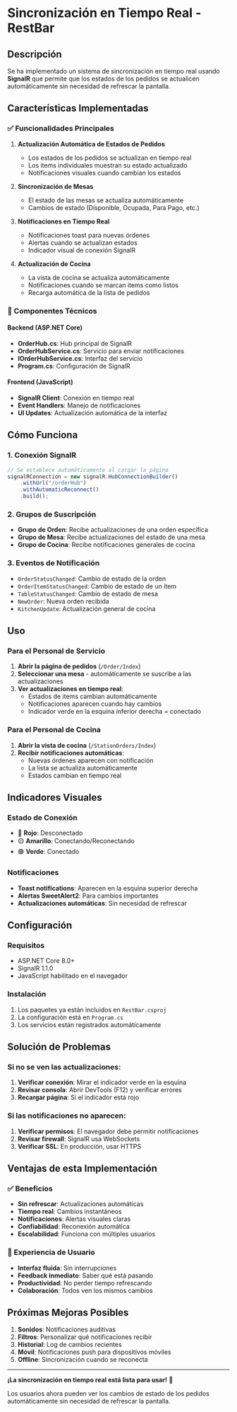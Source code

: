 # Sincronización en Tiempo Real - RestBar

## Descripción

Se ha implementado un sistema de sincronización en tiempo real usando **SignalR** que permite que los estados de los pedidos se actualicen automáticamente sin necesidad de refrescar la pantalla.

## Características Implementadas

### ✅ Funcionalidades Principales

1. **Actualización Automática de Estados de Pedidos**
   - Los estados de los pedidos se actualizan en tiempo real
   - Los items individuales muestran su estado actualizado
   - Notificaciones visuales cuando cambian los estados

2. **Sincronización de Mesas**
   - El estado de las mesas se actualiza automáticamente
   - Cambios de estado (Disponible, Ocupada, Para Pago, etc.)

3. **Notificaciones en Tiempo Real**
   - Notificaciones toast para nuevas órdenes
   - Alertas cuando se actualizan estados
   - Indicador visual de conexión SignalR

4. **Actualización de Cocina**
   - La vista de cocina se actualiza automáticamente
   - Notificaciones cuando se marcan items como listos
   - Recarga automática de la lista de pedidos

### 🔧 Componentes Técnicos

#### Backend (ASP.NET Core)
- **OrderHub.cs**: Hub principal de SignalR
- **OrderHubService.cs**: Servicio para enviar notificaciones
- **IOrderHubService.cs**: Interfaz del servicio
- **Program.cs**: Configuración de SignalR

#### Frontend (JavaScript)
- **SignalR Client**: Conexión en tiempo real
- **Event Handlers**: Manejo de notificaciones
- **UI Updates**: Actualización automática de la interfaz

## Cómo Funciona

### 1. Conexión SignalR
```javascript
// Se establece automáticamente al cargar la página
signalRConnection = new signalR.HubConnectionBuilder()
    .withUrl("/orderHub")
    .withAutomaticReconnect()
    .build();
```

### 2. Grupos de Suscripción
- **Grupo de Orden**: Recibe actualizaciones de una orden específica
- **Grupo de Mesa**: Recibe actualizaciones del estado de una mesa
- **Grupo de Cocina**: Recibe notificaciones generales de cocina

### 3. Eventos de Notificación
- `OrderStatusChanged`: Cambio de estado de la orden
- `OrderItemStatusChanged`: Cambio de estado de un item
- `TableStatusChanged`: Cambio de estado de mesa
- `NewOrder`: Nueva orden recibida
- `KitchenUpdate`: Actualización general de cocina

## Uso

### Para el Personal de Servicio
1. **Abrir la página de pedidos** (`/Order/Index`)
2. **Seleccionar una mesa** - automáticamente se suscribe a las actualizaciones
3. **Ver actualizaciones en tiempo real**:
   - Estados de items cambian automáticamente
   - Notificaciones aparecen cuando hay cambios
   - Indicador verde en la esquina inferior derecha = conectado

### Para el Personal de Cocina
1. **Abrir la vista de cocina** (`/StationOrders/Index`)
2. **Recibir notificaciones automáticas**:
   - Nuevas órdenes aparecen con notificación
   - La lista se actualiza automáticamente
   - Estados cambian en tiempo real

## Indicadores Visuales

### Estado de Conexión
- 🔴 **Rojo**: Desconectado
- 🟡 **Amarillo**: Conectando/Reconectando
- 🟢 **Verde**: Conectado

### Notificaciones
- **Toast notifications**: Aparecen en la esquina superior derecha
- **Alertas SweetAlert2**: Para cambios importantes
- **Actualizaciones automáticas**: Sin necesidad de refrescar

## Configuración

### Requisitos
- ASP.NET Core 8.0+
- SignalR 1.1.0
- JavaScript habilitado en el navegador

### Instalación
1. Los paquetes ya están incluidos en `RestBar.csproj`
2. La configuración está en `Program.cs`
3. Los servicios están registrados automáticamente

## Solución de Problemas

### Si no se ven las actualizaciones:
1. **Verificar conexión**: Mirar el indicador verde en la esquina
2. **Revisar consola**: Abrir DevTools (F12) y verificar errores
3. **Recargar página**: Si el indicador está rojo

### Si las notificaciones no aparecen:
1. **Verificar permisos**: El navegador debe permitir notificaciones
2. **Revisar firewall**: SignalR usa WebSockets
3. **Verificar SSL**: En producción, usar HTTPS

## Ventajas de esta Implementación

### ✅ Beneficios
- **Sin refrescar**: Actualizaciones automáticas
- **Tiempo real**: Cambios instantáneos
- **Notificaciones**: Alertas visuales claras
- **Confiabilidad**: Reconexión automática
- **Escalabilidad**: Funciona con múltiples usuarios

### 🚀 Experiencia de Usuario
- **Interfaz fluida**: Sin interrupciones
- **Feedback inmediato**: Saber qué está pasando
- **Productividad**: No perder tiempo refrescando
- **Colaboración**: Todos ven los mismos cambios

## Próximas Mejoras Posibles

1. **Sonidos**: Notificaciones auditivas
2. **Filtros**: Personalizar qué notificaciones recibir
3. **Historial**: Log de cambios recientes
4. **Móvil**: Notificaciones push para dispositivos móviles
5. **Offline**: Sincronización cuando se reconecta

---

**¡La sincronización en tiempo real está lista para usar!** 🎉

Los usuarios ahora pueden ver los cambios de estado de los pedidos automáticamente sin necesidad de refrescar la pantalla. 
